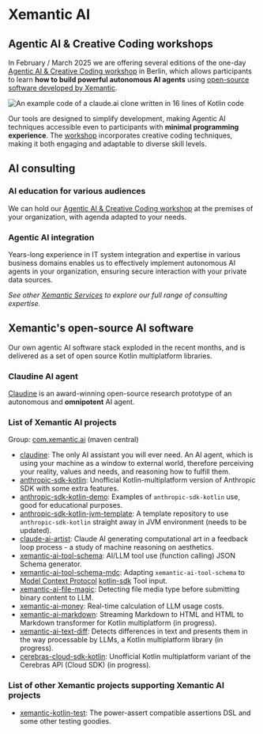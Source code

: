 # Xemantic AI

## Agentic AI & Creative Coding workshops

In February / March 2025 we are offering several editions of the one-day [Agentic AI & Creative Coding workshop](workshops/) in Berlin, which allows participants to learn **how to build powerful autonomous AI agents** using [open-source software developed by Xemantic](#xemantics-open-source-ai-software).

![An example code of a claude.ai clone written in 16 lines of Kotlin code](https://xemantic.com/ai/workshops/images/AnthropicAiIn16LinesOfCode.webp)

Our tools are designed to simplify development, making Agentic AI techniques accessible even to participants with **minimal programming experience**. The [workshop](workshops/) incorporates creative coding techniques, making it both engaging and adaptable to diverse skill levels.

## AI consulting

### AI education for various audiences

We can hold our [Agentic AI & Creative Coding workshop](workshops/) at the premises of your organization, with agenda adapted to your needs.

### Agentic AI integration

Years-long experience in IT system integration and expertise in various business domains enables us to effectively implement autonomous AI agents in your organization, ensuring secure interaction with your private data sources.

*See other [Xemantic Services](../services/) to explore our full range of consulting expertise.*

## Xemantic's open-source AI software

Our own agentic AI software stack exploded in the recent months, and is delivered as a set of open source Kotlin multiplatform libraries.

### Claudine AI agent

[Claudine](claudine/) is an award-winning open-source research prototype of an autonomous and **omnipotent** AI agent.

<!-- include-start:https://raw.githubusercontent.com/xemantic/xemantic-ai/refs/heads/main/README.md -->
### List of Xemantic AI projects

Group: [com.xemantic.ai](https://central.sonatype.com/namespace/com.xemantic.ai) (maven central)

* [claudine](https://github.com/xemantic/claudine): The only AI assistant you will ever need. An AI agent, which is using your machine as a window to external world, therefore perceiving your reality, values and needs, and reasoning how to fulfill them.
* [anthropic-sdk-kotlin](https://github.com/xemantic/anthropic-sdk-kotlin): Unofficial Kotlin-multiplatform version of Anthropic SDK with some extra features.
* [anthropic-sdk-kotlin-demo](https://github.com/xemantic/anthropic-sdk-kotlin-demo): Examples of `anthropic-sdk-kotlin` use, good for educational purposes.
* [anthropic-sdk-kotlin-jvm-template](https://github.com/xemantic/anthropic-sdk-kotlin-jvm-template): A template repository to use `anthropic-sdk-kotlin` straight away in JVM environment (needs to be updated).
* [claude-ai-artist](https://github.com/xemantic/claude-ai-artist): Claude AI generating computational art in a feedback loop process - a study of machine reasoning on aesthetics.
* [xemantic-ai-tool-schema](https://github.com/xemantic/xemantic-ai-tool-schema): AI/LLM tool use (function calling) JSON Schema generator.
* [xemantic-ai-tool-schema-mdc](https://github.com/xemantic/xemantic-ai-money): Adapting `xemantic-ai-tool-schema` to [Model Context Protocol](https://modelcontextprotocol.io/) [kotlin-sdk](https://github.com/modelcontextprotocol/kotlin-sdk) Tool input.
* [xemantic-ai-file-magic](https://github.com/xemantic/xemantic-ai-file-magic): Detecting file media type before submitting binary content to LLM.
* [xemantic-ai-money](https://github.com/xemantic/xemantic-ai-money): Real-time calculation of LLM usage costs.
* [xemantic-ai-markdown](https://github.com/xemantic/xemantic-ai-markdown): Streaming Markdown to HTML and HTML to Markdown transformer for Kotlin multiplatform (in progress).
* [xemantic-ai-text-diff](https://github.com/xemantic/xemantic-ai-text-diff): Detects differences in text and presents them in the way processable by LLMs, a Kotlin multiplatform library (in progress).
* [cerebras-cloud-sdk-kotlin](https://github.com/xemantic/cerebras-cloud-sdk-kotlin): Unofficial Kotlin multiplatform variant of the Cerebras API (Cloud SDK) (in progress).

### List of other Xemantic projects supporting Xemantic AI projects

* [xemantic-kotlin-test](https://github.com/xemantic/xemantic-kotlin-test): The power-assert compatible assertions DSL and some other testing goodies.
<!-- include-end:https://raw.githubusercontent.com/xemantic/xemantic-ai/refs/heads/main/README.md -->
